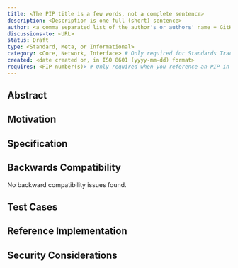 ```yaml
---
title: <The PIP title is a few words, not a complete sentence>
description: <Description is one full (short) sentence>
author: <a comma separated list of the author's or authors' name + GitHub username (in parenthesis), or name and email (in angle brackets).  Example, FirstName LastName (@GitHubUsername), FirstName LastName <foo@bar.com>, FirstName (@GitHubUsername) and GitHubUsername (@GitHubUsername)>
discussions-to: <URL>
status: Draft
type: <Standard, Meta, or Informational>
category: <Core, Network, Interface> # Only required for Standards Track. Otherwise, remove this field.
created: <date created on, in ISO 8601 (yyyy-mm-dd) format>
requires: <PIP number(s)> # Only required when you reference an PIP in the `Specification` section. Otherwise, remove this field, example: 2,3 or 2.
---
```


<!--
  READ PIP-1 (https://pips.pactus.org/PIPS/pip-1) BEFORE USING THIS TEMPLATE!

  This is the suggested template for new PIPs.
  After you have filled in the requisite fields, please delete these comments.
  The title should be 44 characters or less. It should not repeat the PIP number in title.

  TODO: Remove this comment before submitting
-->

## Abstract

<!--
  The Abstract is a multi-sentence (short paragraph) technical summary.
  This should be a very terse and human-readable version of the specification section.
  Someone should be able to read only the abstract to get the gist of what this specification does.

  TODO: Remove this comment before submitting
-->

## Motivation

<!--
  This section is optional.

  The motivation section should include a description of any nontrivial problems the PIP solves.
  It should not describe how the PIP solves those problems, unless it is not immediately obvious.
  It should not describe why the PIP should be made into a standard, unless it is not immediately obvious.

  With a few exceptions, external links are not allowed.
  If you feel that a particular resource would demonstrate a compelling case for your PIP,
  then save it as a printer-friendly PDF, put it in the assets folder, and link to that copy.

  TODO: Remove this comment before submitting
-->

## Specification

<!--
  The Specification section should describe the syntax and semantics of any new feature.
  The specification should be detailed enough to allow competing,
  interoperable implementations for any of the current Pactus platforms.

  TODO: Remove this comment before submitting
-->

## Backwards Compatibility

<!--

  This section is optional.

  All PIPs that introduce backwards incompatibilities must include a section describing these incompatibilities and their severity.
  The PIP must explain how the author proposes to deal with these incompatibilities.
  PIP submissions without a sufficient backwards compatibility treatise may be rejected outright.

  The current placeholder is acceptable for a draft.

  TODO: Remove this comment before submitting
-->

No backward compatibility issues found.

## Test Cases

<!--
  This section is optional.

  The Test Cases section should include expected input/output pairs, but may include a succinct set of executable tests.
  It should not include project build files.
  No new requirements may be be introduced here (meaning an implementation following only the Specification section should pass all tests here.)
  If the test suite is too large to reasonably be included inline, then consider adding it as one or more files in `../assets/pip-####/`.
  External links will not be allowed

  TODO: Remove this comment before submitting
-->

## Reference Implementation

<!--
  This section is optional.

  The Reference Implementation section should include a minimal implementation that assists in understanding or implementing this specification.
  It should not include project build files.
  The reference implementation is not a replacement for the Specification section, and the proposal should still be understandable without it.
  If the reference implementation is too large to reasonably be included inline, then consider adding it as one or more files in `../assets/pip-####/`. External links will not be allowed.

  TODO: Remove this comment before submitting
-->

## Security Considerations

<!--
  All PIPs must contain a section that discusses the security implications/considerations relevant to the proposed change.
  Include information that might be important for security discussions, surfaces risks and can be used throughout the life cycle of the proposal.
  For example, include security-relevant design decisions, concerns, important discussions, implementation-specific guidance and pitfalls, an outline of threats and risks and how they are being addressed.
  PIP submissions missing the "Security Considerations" section will be rejected.
  A PIP cannot proceed to status "Final" without a Security Considerations discussion deemed sufficient by the reviewers.

  The current placeholder is acceptable for a draft.

  TODO: Remove this comment before submitting
-->
